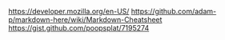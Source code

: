 https://developer.mozilla.org/en-US/
https://github.com/adam-p/markdown-here/wiki/Markdown-Cheatsheet
https://gist.github.com/poopsplat/7195274
